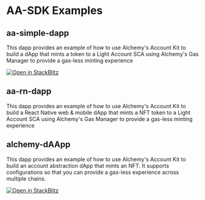 # AA-SDK Examples

## aa-simple-dapp

This dapp provides an example of how to use Alchemy's Account Kit to build a dApp that mints a token to a Light Account SCA using Alchemy's Gas Manager to provide a gas-less minting experience

[![Open in StackBlitz](https://developer.stackblitz.com/img/open_in_stackblitz.svg)](https://stackblitz.com/github/alchemyplatform/aa-sdk/tree/main/examples/aa-simple-dapp?file=README.md)

## aa-rn-dapp

This dapp provides an example of how to use Alchemy's Account Kit to build a React Native web & mobile dApp that mints a NFT token to a Light Account SCA using Alchemy's Gas Manager to provide a gas-less minting experience

## alchemy-dAApp

This dapp provides an example of how to use Alchemy's Account Kit to build an account abstraction dApp that mints an NFT. It supports configurations so that you can provide a gas-less experience across multiple chains.

[![Open in StackBlitz](https://developer.stackblitz.com/img/open_in_stackblitz.svg)](https://stackblitz.com/github/alchemyplatform/aa-sdk/tree/main/examples/alchemy-dapp?file=README.md)
